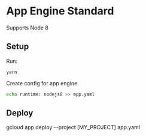# App Engine Standard
Supports Node 8

## Setup
Run: 
```
yarn
```
Create config for app engine

```bash
echo runtime: nodejs8 >> app.yaml
```

## Deploy
gcloud app deploy --project [MY_PROJECT] app.yaml
